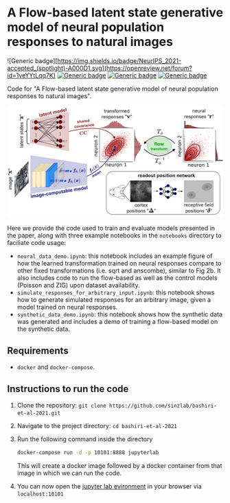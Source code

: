 # A Flow-based latent state generative model of neural population responses to natural images

![Generic badge][https://img.shields.io/badge/NeurIPS_2021-accepted_(spotlight)-A000D1.svg](https://openreview.net/forum?id=1yeYYtLqq7K)
[![Generic badge](https://img.shields.io/badge/watch_the-teaser-BA861C.svg)](https://youtu.be/pBkFgDrsDrc)
[![Generic badge](https://img.shields.io/badge/watch_the-talk-02B726.svg)](https://youtu.be/pPLN9Y5sq0Y)
[![Generic badge](https://img.shields.io/badge/read_the-preprint-C92100.svg)](https://www.biorxiv.org/content/10.1101/2021.09.09.459570v1)


Code for "A Flow-based latent state generative model of neural population responses to natural images".

<p align="center">
  <img src="figures/Fig1-cr.png" />
</p>

Here we provide the code used to train and evaluate models presented in the paper, along with three example notebooks in the `notebooks` directory to faciliate code usage:
- `neural_data_demo.ipynb`: this notebook includes an example figure of how the learned transformation trained on neural responses compare to other fixed transformations (i.e. sqrt and anscombe), similar to Fig 2b. It also includes code to run the flow-based as well as the control models (Poisson and ZIG) upon dataset availability.
- `simulate_responses_for_arbitrary_input.ipynb`: this notebook shows how to generate simulated responses for an arbitrary image, given a model trained on neural responses.
- `synthetic_data_demo.ipynb`: this notebook shows how the synthetic data was generated and includes a demo of training a flow-based model on the synthetic data.

## Requirements
- `docker` and `docker-compose`.

## Instructions to run the code

1. Clone the repository: `git clone https://github.com/sinzlab/bashiri-et-al-2021.git`
2. Navigate to the project directory: `cd bashiri-et-al-2021`
3. Run the following command inside the directory

    ```bash
    docker-compose run -d -p 10101:8888 jupyterlab
    ```
    This will create a docker image followed by a docker container from that image in which we can run the code. 

3. You can now open the [jupyter lab evironment](https://jupyterlab.readthedocs.io/en/stable/#) in your browser via `localhost:10101`
